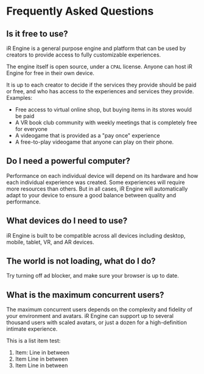 # Frequently Asked Questions

## Is it free to use?

iR Engine is a general purpose engine and platform that can be used by creators to provide access to fully customizable experiences.

The engine itself is open source, under a `CPAL` license. Anyone can host iR Engine for free in their own device.

It is up to each creator to decide if the services they provide should be paid or free, and who has access to the experiences and services they provide.
Examples:

- Free access to virtual online shop, but buying items in its stores would be paid
- A VR book club community with weekly meetings that is completely free for everyone
- A videogame that is provided as a "pay once" experience
- A free-to-play videogame that anyone can play on their phone.

## Do I need a powerful computer?

Performance on each individual device will depend on its hardware and how each individual experience was created. Some experiences will require more resources than others.
But in all cases, iR Engine will automatically adapt to your device to ensure a good balance between quality and performance.

## What devices do I need to use?

iR Engine is built to be compatible across all devices including desktop, mobile, tablet, VR, and AR devices.

## The world is not loading, what do I do?

Try turning off ad blocker, and make sure your browser is up to date.

## What is the maximum concurrent users?

The maximum concurrent users depends on the complexity and fidelity of your environment and avatars. iR Engine can support up to several thousand users with scaled avatars, or just a dozen for a high-definition intimate experience.



This is a list item test:

1. Item:
   Line in between
2. Item
   Line in between
3. Item
   Line in between

